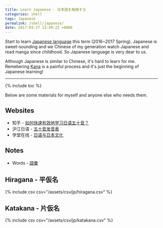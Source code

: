 ```yaml
---
title: Learn Japanese - 日本語を勉強する
categories: shell
tags: Japanese
permalink: /shell/japanese/
date: 2017-03-27 13:49:22 +0800
---
```


Start to learn [Japanese language](https://en.wikipedia.org/wiki/Japanese_language) this term (2016~2017 Spring). Japanese is sweet-sounding and we Chinese of my generation watch Japanese and read manga since childhood. So Japanese language is very dear to us.

Although Japanese is similar to Chinese, it's hard to learn for me. Remebering [Kana](https://en.wikipedia.org/wiki/Kana) is a painful process and it's just the beginning of Japanese learning!

<!--shoreline-->
---

{% include toc %}

Below are some materials for myself and anyone else who needs them.

## Websites

- 知乎 - [如何快速有效地学习日语五十音？](https://www.zhihu.com/question/20318161)
- 沪江日语 - [五十音发音表](http://jp.hjenglish.com/subject/pronounce/)
- 学堂在线 - [日语与日本文化](http://www.xuetangx.com/courses/course-v1:TsinghuaX+20220332X+2016_T1/about)

## Notes

- Words - [語彙](/shell/japanese/words)

## Hiragana - 平仮名

{% include csv csv="/assets/csv/jp/hiragana.csv" %}

## Katakana - 片仮名

{% include csv csv="/assets/csv/jp/katakana.csv" %}
